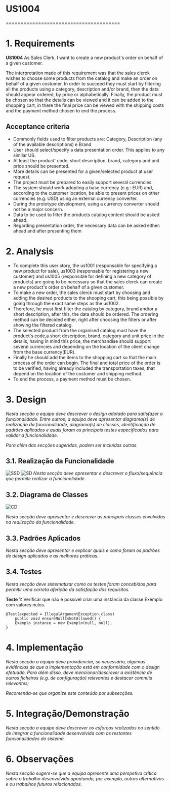 # US1004
=======================================

# 1. Requirements

**US1004** As Sales Clerk, I want to create a new product's order on behalf of a given customer.

The interpretation made of this requirement was that the sales clerck wishes to choose some products from the catalog and make an order 
on behalf of a given costumer.
In order to succeed they must start by filtering all the products using a category, description and/or brand, then the data should appear ordered,
by price or alphabetically. 
Finally, the product must be chosen so that the details can be viewed and it can be added to the shopping cart, in there the final price can be viewed with the shipping costs
and the payment method chosen to end the process.

## Acceptance criteria
* Commonly fields used to filter products are: Category, Description (any of the available descriptions) e Brand
* User should select/specify a data presentation order. This applies to any similar US.
* At least the product' code, short description, brand, category and unit price should be presented.
* More details can be presented for a given/selected product at user request.
* The project must be prepared to easily support several currencies.
* The system should work adopting a base currency (e.g.: EUR) and, according to the customer location, be able to present prices on other currencies (e.g. USD) using an external currency converter.
* During the prototype development, using a currency converter should not be a major concern.
* Data to be used to filter the products catalog content should be asked ahead.
* Regarding presentation order, the necessary data can be asked either: ahead and after presenting them

# 2. Analysis
* To complete this user story, the us1001 (responsable for specifying a new product for sale), us1003 (responsable for registering a new customer) and us1005 (responsible for
  defining a new category of products) are going to be necessary so that the sales clerck can create a new product's order on behalf of a given customer.
* To make a new order, the sales clerck must start by choosing and adding the desired products to the shooping cart, this being possible by going through the exact same steps as the us1002.
* Therefore, he must first filter the catalog by category, brand and/or a short description, after this, the data
  should be ordered. The ordering method can be decided either, right after choosing the filters or after showing the filtered catalog.
* The selected product from the organised catalog must have the product's code,a short description, brand, category and unit price in the details,
  having in mind this price, the merchandise should support several currencies and depending on the location of the client change from the base currency(EUR).
* Finally he should add the items to the shopping cart so that the main process of the order can begin. The final and total price of the order 
is to be verified, having already included the transportation taxes, that depend on the location of  the costumer and shipping method.
* To end the process, a payment method must be chosen.

# 3. Design

*Nesta secção a equipa deve descrever o design adotado para satisfazer a funcionalidade. Entre outros, a equipa deve apresentar diagrama(s) de realização da funcionalidade, diagrama(s) de classes, identificação de padrões aplicados e quais foram os principais testes especificados para validar a funcionalidade.*

*Para além das secções sugeridas, podem ser incluídas outras.*

## 3.1. Realização da Funcionalidade
![SSD](US1004_SSD.svg)
![SD](US1004_SD.svg)
*Nesta secção deve apresentar e descrever o fluxo/sequência que permite realizar a funcionalidade.*

## 3.2. Diagrama de Classes
![CD](US1004_CD.svg)

*Nesta secção deve apresentar e descrever as principais classes envolvidas na realização da funcionalidade.*

## 3.3. Padrões Aplicados

*Nesta secção deve apresentar e explicar quais e como foram os padrões de design aplicados e as melhores práticas.*

## 3.4. Testes
*Nesta secção deve sistematizar como os testes foram concebidos para permitir uma correta aferição da satisfação dos requisitos.*

**Teste 1:** Verificar que não é possível criar uma instância da classe Exemplo com valores nulos.

	@Test(expected = IllegalArgumentException.class)
		public void ensureNullIsNotAllowed() {
		Exemplo instance = new Exemplo(null, null);
	}

# 4. Implementação

*Nesta secção a equipa deve providenciar, se necessário, algumas evidências de que a implementação está em conformidade com o design efetuado. Para além disso, deve mencionar/descrever a existência de outros ficheiros (e.g. de configuração) relevantes e destacar commits relevantes;*

*Recomenda-se que organize este conteúdo por subsecções.*

# 5. Integração/Demonstração

*Nesta secção a equipa deve descrever os esforços realizados no sentido de integrar a funcionalidade desenvolvida com as restantes funcionalidades do sistema.*

# 6. Observações

*Nesta secção sugere-se que a equipa apresente uma perspetiva critica sobre o trabalho desenvolvido apontando, por exemplo, outras alternativas e ou trabalhos futuros relacionados.*



